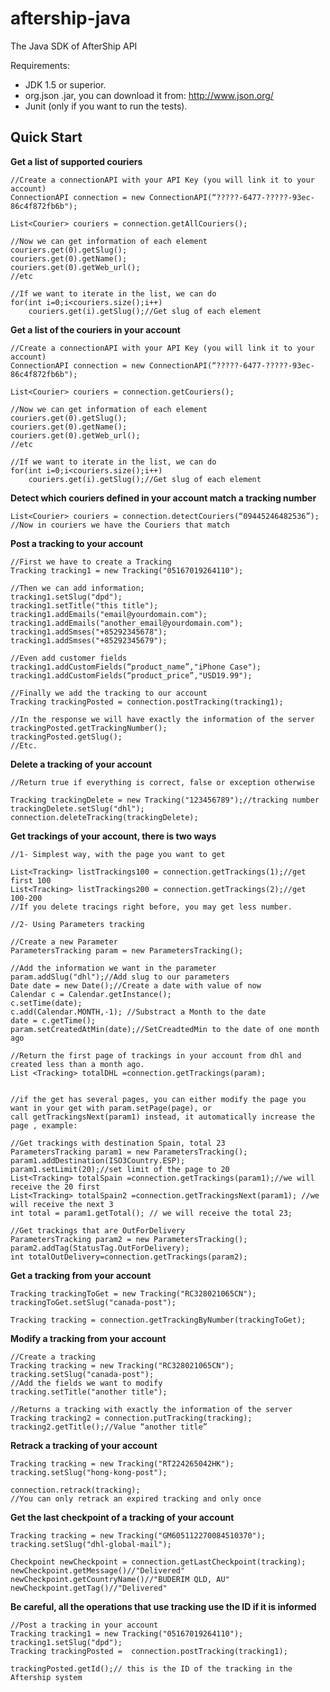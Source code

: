 aftership-java
==============

The Java SDK of AfterShip API

Requirements:

- JDK 1.5 or superior.
- org.json .jar, you can download it from: http://www.json.org/
- Junit (only if you want to run the tests).

Quick Start
--------------


**Get a list of supported couriers**

	//Create a connectionAPI with your API Key (you will link it to your account)
  	ConnectionAPI connection = new ConnectionAPI(“?????-6477-?????-93ec-86c4f872fb6b");

   	List<Courier> couriers = connection.getAllCouriers();

	//Now we can get information of each element
	couriers.get(0).getSlug();
	couriers.get(0).getName();
	couriers.get(0).getWeb_url();
	//etc

	//If we want to iterate in the list, we can do
	for(int i=0;i<couriers.size();i++)
		couriers.get(i).getSlug();//Get slug of each element
		
**Get a list of the couriers in your account**

	//Create a connectionAPI with your API Key (you will link it to your account)
  	ConnectionAPI connection = new ConnectionAPI(“?????-6477-?????-93ec-86c4f872fb6b");

   	List<Courier> couriers = connection.getCouriers();

	//Now we can get information of each element
	couriers.get(0).getSlug();
	couriers.get(0).getName();
	couriers.get(0).getWeb_url();
	//etc

	//If we want to iterate in the list, we can do
	for(int i=0;i<couriers.size();i++)
		couriers.get(i).getSlug();//Get slug of each element
		


**Detect which couriers defined in your account match a tracking number**

	List<Courier> couriers = connection.detectCouriers(“09445246482536”);
	//Now in couriers we have the Couriers that match


**Post a tracking to your account**

	//First we have to create a Tracking
	Tracking tracking1 = new Tracking("05167019264110");

	//Then we can add information;
    tracking1.setSlug("dpd");
    tracking1.setTitle("this title");
    tracking1.addEmails("email@yourdomain.com");
    tracking1.addEmails("another_email@yourdomain.com");
    tracking1.addSmses("+85292345678");
    tracking1.addSmses("+85292345679");

	//Even add customer fields
    tracking1.addCustomFields(“product_name”,"iPhone Case");
    tracking1.addCustomFields(“product_price”,"USD19.99");

	//Finally we add the tracking to our account
    Tracking trackingPosted = connection.postTracking(tracking1);

	//In the response we will have exactly the information of the server
	trackingPosted.getTrackingNumber();
	trackingPosted.getSlug();
	//Etc.


**Delete a tracking of your account**

	//Return true if everything is correct, false or exception otherwise
	
	Tracking trackingDelete = new Tracking("123456789");//tracking number
	trackingDelete.setSlug("dhl");
	connection.deleteTracking(trackingDelete);


**Get trackings of your account, there is two ways**

	//1- Simplest way, with the page you want to get

	List<Tracking> listTrackings100 = connection.getTrackings(1);//get first 100
	List<Tracking> listTrackings200 = connection.getTrackings(2);//get 100-200
	//If you delete tracings right before, you may get less number.

	//2- Using Parameters tracking

	//Create a new Parameter
	ParametersTracking param = new ParametersTracking();

	//Add the information we want in the parameter
	param.addSlug("dhl");//Add slug to our parameters
	Date date = new Date();//Create a date with value of now
	Calendar c = Calendar.getInstance();
	c.setTime(date);
    c.add(Calendar.MONTH,-1); //Substract a Month to the date
    date = c.getTime();
    param.setCreatedAtMin(date);//SetCreadtedMin to the date of one month ago

	//Return the first page of trackings in your account from dhl and created less than a month ago.
	List <Tracking> totalDHL =connection.getTrackings(param);


	//if the get has several pages, you can either modify the page you want in your get with param.setPage(page), or
	call getTrackingsNext(param1) instead, it automatically increase the page , example:

	//Get trackings with destination Spain, total 23
	ParametersTracking param1 = new ParametersTracking();
    param1.addDestination(ISO3Country.ESP);
    param1.setLimit(20);//set limit of the page to 20
    List<Tracking> totalSpain =connection.getTrackings(param1);//we will receive the 20 first
    List<Tracking> totalSpain2 =connection.getTrackingsNext(param1); //we will receive the next 3
    int total = param1.getTotal(); // we will receive the total 23;

	//Get trackings that are OutForDelivery
    ParametersTracking param2 = new ParametersTracking();
    param2.addTag(StatusTag.OutForDelivery);
    int totalOutDelivery=connection.getTrackings(param2);


**Get a tracking from your account**

	Tracking trackingToGet = new Tracking("RC328021065CN");
	trackingToGet.setSlug("canada-post");

	Tracking tracking = connection.getTrackingByNumber(trackingToGet);


**Modify a tracking from your account**

	//Create a tracking
	Tracking tracking = new Tracking("RC328021065CN");
    tracking.setSlug("canada-post");
    //Add the fields we want to modify
    tracking.setTitle("another title");

	//Returns a tracking with exactly the information of the server
	Tracking tracking2 = connection.putTracking(tracking);
	tracking2.getTitle();//Value “another title”


**Retrack a tracking of your account**

	Tracking tracking = new Tracking("RT224265042HK");
    tracking.setSlug("hong-kong-post");
    
	connection.retrack(tracking);
	//You can only retrack an expired tracking and only once


**Get the last checkpoint of a tracking of your account**

	Tracking tracking = new Tracking("GM605112270084510370");
    tracking.setSlug("dhl-global-mail");
    
	Checkpoint newCheckpoint = connection.getLastCheckpoint(tracking);
	newCheckpoint.getMessage()//"Delivered"
	newCheckpoint.getCountryName()//"BUDERIM QLD, AU"
	newCheckpoint.getTag()//"Delivered"


**Be careful, all the operations that use tracking use the ID if it is informed**


	//Post a tracking in your account
	Tracking tracking1 = new Tracking("05167019264110");
    tracking1.setSlug("dpd");
	Tracking trackingPosted =  connection.postTracking(tracking1);
	
	trackingPosted.getId();// this is the ID of the tracking in the Aftership system

	

